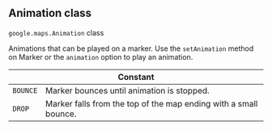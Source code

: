 <h2 id="Animation"> Animation class </h2><p>
<code><span itemprop="path">google.maps</span>.<span itemprop="name">Animation</span></code>
class
</p><p>Animations that can be played on a marker. Use the <code>setAnimation</code> method on Marker or the <code>animation</code> option to play an animation.</p><div class="devsite-table-wrapper"><table class="constants responsive" summary="class Animation - Constants">
<thead>
<tr><th colspan="2">Constant</th>
</tr></thead>
<tbody>
<tr>
<td><code><span>BOUNCE</span></code></td>
<td>Marker bounces until animation is stopped.</td>
</tr>
<tr>
<td><code><span>DROP</span></code></td>
<td>Marker falls from the top of the map ending with a small bounce.</td>
</tr>
</tbody>
</table></div>